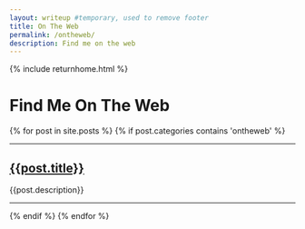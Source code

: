 ```yaml
---
layout: writeup #temporary, used to remove footer
title: On The Web
permalink: /ontheweb/
description: Find me on the web
---
```


{% include returnhome.html %}

# Find Me On The Web

{% for post in site.posts %}
  {% if post.categories contains 'ontheweb' %}

---
## [{{post.title}}]({{post.url}})

{{post.description}}

---
  {% endif %}
{% endfor %}
